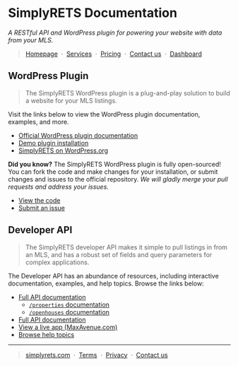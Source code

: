 # SimplyRETS Documentation
_A RESTful API and WordPress plugin for powering your website with
data from your MLS._

> [Homepage](http://simplyrets.com) &nbsp;&middot;&nbsp;
> [Services](http://simplyrets.com/services) &nbsp;&middot;&nbsp;
> [Pricing](http://simplyrets.com/#home-pricing) &nbsp;&middot;&nbsp;
> [Contact us](http://simplyrets.com/#home-contact) &nbsp;&middot;&nbsp;
> [Dashboard](http://simplyrets.com/account)

## WordPress Plugin
> The SimplyRETS WordPress plugin is a plug-and-play solution to build
> a website for your MLS listings.

Visit the links below to view the WordPress plugin documentation,
examples, and more.

- [Official WordPress plugin documentation](http://wordpress-demo.simplyrets.com/documentation)
- [Demo plugin installation](http://wordpress-demo.simplyrets.com/docementation)
- [SimplyRETS on WordPress.org](https://wordpress.org/plugins/simply-rets)

**Did you know?**
The SimplyRETS WordPress plugin is fully open-sourced! You can fork
the code and make changes for your installation, or submit changes and
issues to the official repository. _We will gladly merge your pull
requests and address your issues._

- [View the code](https://github.com/SimplyRETS/simplyretswp)
- [Submit an issue](https://github.com/SimplyRETS/simplyretswp/issues/new)

## Developer API
> The SimplyRETS developer API makes it simple to pull listings in
> from an MLS, and has a robust set of fields and query parameters for
> complex applications.

The Developer API has an abundance of resources, including interactive
documentation, examples, and help topics. Browse the links below:

- [Full API documentation](https://docs.simplyrets.com/api/index.html)
  - [`/properties` documentation](https://docs.simplyrets.com/api/index.html#!/default/get_properties)
  - [`/openhouses` documentation](https://docs.simplyrets.com/api/index.html#!/default/get_openhouses)
- [Full API documentation](https://docs.simplyrets.com/api/index.html)
- [View a live app (MaxAvenue.com)](https://maxavenue.com)
- [Browse help topics](https://simplyrets.com/tags/RETS.html)

---

> [simplyrets.com](http://simplyrets.com) &nbsp;&middot;&nbsp;
> [Terms](https://simplyrets.com/termsofservice) &nbsp;&middot;&nbsp;
> [Privacy](https://simplyrets.com/privacypolicy) &nbsp;&middot;&nbsp;
> [Contact us](https://simplyrets.com/#home-contact)

